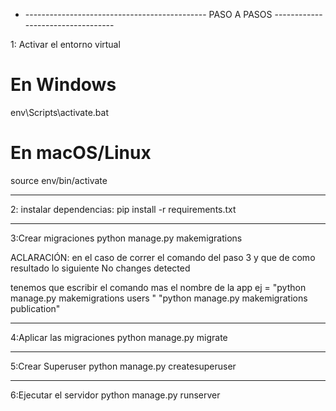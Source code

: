 * --------------------------------------------- PASO A PASOS ---------------------------------- 

1: Activar el entorno virtual

# En Windows
env\Scripts\activate.bat

# En macOS/Linux
source env/bin/activate
_______________________________________________________________________________

2: instalar dependencias:
pip install -r requirements.txt
_______________________________________________________________________________
3:Crear migraciones
python manage.py makemigrations

ACLARACIÓN: en el caso de correr el comando del paso 3 y que de como resultado lo siguiente
No changes detected

tenemos que escribir el comando mas el nombre de la app ej = "python manage.py makemigrations users "  "python manage.py makemigrations publication" 
_______________________________________________________________________________

4:Aplicar las migraciones
python manage.py migrate
_______________________________________________________________________________

5:Crear Superuser 
python manage.py createsuperuser
_______________________________________________________________________________

6:Ejecutar el servidor
python manage.py runserver
